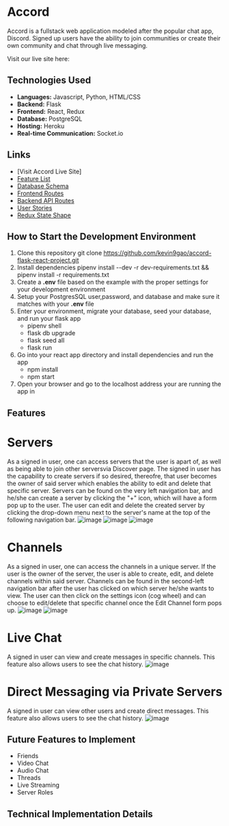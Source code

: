 # Accord

Accord is a fullstack web application modeled after the popular chat app, Discord. Signed up users have the ability to join communities or create their own community and chat through live messaging.

Visit our live site here:

## Technologies Used
* **Languages:** Javascript, Python, HTML/CSS
* **Backend:** Flask
* **Frontend:** React, Redux
* **Database:** PostgreSQL
* **Hosting:** Heroku
* **Real-time Communication:** Socket.io

## Links
* [Visit Accord Live Site]
* [Feature List](https://github.com/kevin9gao/accord-flask-react-project/wiki/Feature-List)
* [Database Schema](https://github.com/kevin9gao/accord-flask-react-project/wiki/Database-Schema)
* [Frontend Routes](https://github.com/kevin9gao/accord-flask-react-project/wiki/Frontend-Routes)
* [Backend API Routes](https://github.com/kevin9gao/accord-flask-react-project/wiki/API-Routes)
* [User Stories](https://github.com/kevin9gao/accord-flask-react-project/wiki/User-Stories)
* [Redux State Shape](https://github.com/kevin9gao/accord-flask-react-project/wiki/State-Shape)


## How to Start the Development Environment
1. Clone this repository
    git clone https://github.com/kevin9gao/accord-flask-react-project.git
2. Install dependencies
    pipenv install --dev -r dev-requirements.txt && pipenv install -r requirements.txt
3. Create a **.env** file based on the example with the proper settings for your development environment
4. Setup your PostgresSQL user,password, and database and make sure it matches with your **.env** file
5. Enter your environment, migrate your database, seed your database, and run your flask app
    * pipenv shell
    * flask db upgrade
    * flask seed all
    * flask run
6. Go into your react app directory and install dependencies and run the app
    * npm install
    * npm start
7. Open your browser and go to the localhost address your are running the app in

## Features
# Servers
As a signed in user, one can access servers that the user is apart of, as well as being able to join other serversvia Discover page.  The signed in user has the capability to create servers if so desired, thereofre, that user becomes the owner of said server which enables the ability to edit and delete that specific server.  Servers can be found on the very left navigation bar, and he/she can create a server by clicking the "+" icon, which will have a form pop up to the user.  The user can edit and delete the created server by clicking the drop-down menu next to the server's name at the top of the following navigation bar.
![image](https://user-images.githubusercontent.com/46208016/182058715-5a440642-2011-4485-9a17-a95fd8fdfd7c.png)
![image](https://user-images.githubusercontent.com/46208016/182057530-89ff1321-0329-4adc-99e1-70f5f8d3dac9.png)
![image](https://user-images.githubusercontent.com/46208016/182057572-3cdc9070-4268-4b80-a317-e20adb322bf2.png)

# Channels
As a signed in user, one can access the channels in a unique server.  If the user is the owner of the server, the user is able to create, edit, and delete channels within said server.  Channels can be found in the second-left navigation bar after the user has clicked on which server he/she wants to view.  The user can then click on the settings icon (cog wheel) and can choose to edit/delete that specific channel once the Edit Channel form pops up.
![image](https://user-images.githubusercontent.com/46208016/182057818-a7572f2d-bf12-4bd3-bfaf-6943a0d7a10e.png)
![image](https://user-images.githubusercontent.com/46208016/182057840-f261cdbb-4be5-4ea9-8fbf-021d68b447d4.png)

# Live Chat
A signed in user can view and create messages in specific channels.  This feature also allows users to see the chat history.
![image](https://user-images.githubusercontent.com/46208016/182058340-0a7277d4-2032-430a-b5f8-a151fbcafb5f.png)

# Direct Messaging via Private Servers
A signed in user can view other users and create direct messages.  This feature also allows users to see the chat history.
![image](https://user-images.githubusercontent.com/46208016/182058485-1cca2842-7641-4b2b-9e2c-3208a1256e86.png)


## Future Features to Implement
* Friends
* Video Chat
* Audio Chat
* Threads
* Live Streaming
* Server Roles

## Technical Implementation Details
